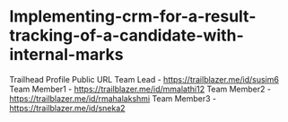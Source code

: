 # Implementing-crm-for-a-result-tracking-of-a-candidate-with-internal-marks  
Trailhead Profile Public URL
Team Lead      - https://trailblazer.me/id/susim6
Team Member1   - https://trailblazer.me/id/mmalathi12
Team Member2   - https://trailblazer.me/id/rmahalakshmi
Team Member3   - https://trailblazer.me/id/sneka2
